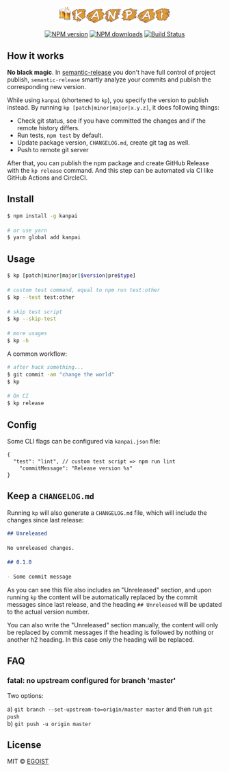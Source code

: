 <p align="center">
  <img src="media/kanpai.png" width="260"/>
</p>

<p align="center">
<a href="https://npmjs.com/package/kanpai"><img src="https://img.shields.io/npm/v/kanpai.svg" alt="NPM version"></a>
<a href="https://npmjs.com/package/kanpai"><img src="https://img.shields.io/npm/dm/kanpai.svg" alt="NPM downloads"></a>
<a href="https://circleci.com/gh/egoist/kanpai"><img src="https://img.shields.io/circleci/project/egoist/kanpai/master.svg" alt="Build Status"></a>
</p>

## How it works

**No black magic**. In [semantic-release](https://github.com/semantic-release/semantic-release) you don't have full control of project publish, `semantic-release` smartly analyze your commits and publish the corresponding new version.

While using `kanpai` (shortened to `kp`), you specify the version to publish instead. By running `kp [patch|minor|major|x.y.z]`, it does following things:

- Check git status, see if you have committed the changes and if the remote history differs.
- Run tests, `npm test` by default.
- Update package version, `CHANGELOG.md`, create git tag as well.
- Push to remote git server

After that, you can publish the npm package and create GitHub Release with the `kp release` command. And this step can be automated via CI like GitHub Actions and CircleCI.

## Install

```bash
$ npm install -g kanpai

# or use yarn
$ yarn global add kanpai
```

## Usage

```bash
$ kp [patch|minor|major|$version|pre$type]

# custom test command, equal to npm run test:other
$ kp --test test:other

# skip test script
$ kp --skip-test

# more usages
$ kp -h
```

A common workflow:

```bash
# after hack something...
$ git commit -am "change the world"
$ kp

# On CI
$ kp release
```

## Config

Some CLI flags can be configured via `kanpai.json` file:

```
{
  "test": "lint", // custom test script => npm run lint
    "commitMessage": "Release version %s"
}
```

## Keep a `CHANGELOG.md`

Running `kp` will also generate a `CHANGELOG.md` file, which will include the changes since last release:

```markdown
## Unreleased

No unreleased changes.

## 0.1.0

- Some commit message
```

As you can see this file also includes an "Unreleased" section, and upon running `kp` the content will be automatically replaced by the commit messages since last release, and the heading `## Unreleased` will be updated to the actual version number.

You can also write the "Unreleased" section manually, the content will only be replaced by commit messages if the heading is followed by nothing or another h2 heading. In this case only the heading will be replaced.

## FAQ

### fatal: no upstream configured for branch 'master'

Two options:

a) `git branch --set-upstream-to=origin/master master` and then run `git push`<br>
b) `git push -u origin master`

## License

MIT © [EGOIST](https://github.com/egoist)
